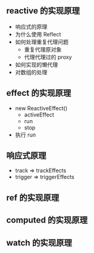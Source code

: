 ## reactive 的实现原理

- 响应式的原理
- 为什么使用 Reflect
- 如何处理重复代理问题
  - 重复代理原对象
  - 代理代理过的 proxy
- 如何实现的懒代理
- 对数组的处理

## effect 的实现原理

- new ReactiveEffect()
  - activeEffect
  - run
  - stop
- 执行 run

## 响应式原理

- track => trackEffects
- trigger => triggerEffects

## ref 的实现原理

## computed 的实现原理

## watch 的实现原理
